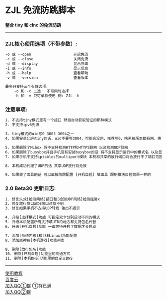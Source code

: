 # ZJL 免流防跳脚本
**整合 tiny 和 clnc 的免流防跳**

****
### ZJL核心使用选项（不带参数）:

```txt
-o 或 --open                   开启免流
-c 或 --close                  关闭免流
-d 或 --display                显示界面
-i 或 --info                   显示信息
-h 或 --help                   查看帮助
-v 或 --version                查看版本

最多只支持三个有效选项:
	-o 和 -c 二选一 不可同时选择
	-h 和 -v 只可单独使用 例: ZJL -h
```

### 注意事项:
```txt
1. 不支持tiny模式里有一个接口 然后自动获取验证的那种模式
2. 不支持ipv6免流

3. tiny模式的uid写0 3003 3004之一
4. 如果安卓11用tiny的话，uid不要写3004，可能会没网，推荐写0，啥系统版本都有网，换了还是没网就换clnc模式

5. 如果删除了MLbox 将不支持检测HTTP和HTTPS联网 以及检测UDP联网
6. 如果删除了busybox并且手机没有安装busybox的话 将不支持显示运行中的模式名 以及显示已用流量
7. 如果手机不支持iptables的multiport模块 本机和共享的放行端口将会放行不了端口范围

8. 本机成功代理了UDP的话 共享UDP放行将无效

9. 如果装了面具的话 可以直接防跳配置 [开机自启] 填面具 跟刷模块自启效果一样的
```

### 2.0 Beta30 更新日志:
```txt
1. 修复失效[检测网络]接口和[检测UDP网络]检测经常x
2. 修复放行端口部分端口读取不到
3. 修复如果手机不支持UDP转发 输出不提示

4. 升级[选择模式]功能 可指定双卡分别启动不同的模式
5. 升级本机配置所有支持填UID的地方都支持包名代替
6. 升级[开机自启]功能 一直等待开启了数据才会启动

7. 添加[系统内核]和[SELinux]功能配置
8. 添加原神在[本机游戏]功能列表

9. 删除[放行包名]功能
10. 删除[开机自启]功能里的高通方式
11. 删除[本机DNS]功能里的自定义DNS
```

****

[使用教程](https://eternalpain.github.io/ "使用教程")   
[百度云]( "ZJL")   
[加入QQ①群](https://jq.qq.com/?_wv=1027&k=6TYx63zJ "加入龍哥交流群")   ①群已满  
[加入QQ②群](https://jq.qq.com/?_wv=1027&k=PHSkK2MR "加入龍哥交流②群")  